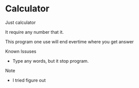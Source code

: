 # Calculator

Just calculator

It require any number that it.

This program one use will end evertime where you get answer

Known Issuses
- Type any words, but it stop program.

Note
- I tried figure out

